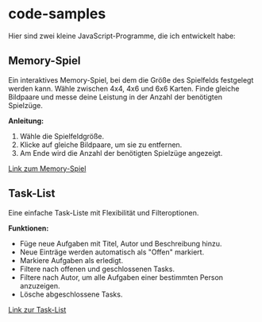 # code-samples
Hier sind zwei kleine JavaScript-Programme, die ich entwickelt habe:

## Memory-Spiel

Ein interaktives Memory-Spiel, bei dem die Größe des Spielfelds festgelegt werden kann. Wähle zwischen 4x4, 4x6 und 6x6 Karten. Finde gleiche Bildpaare und messe deine Leistung in der Anzahl der benötigten Spielzüge.

**Anleitung:**
1. Wähle die Spielfeldgröße.
2. Klicke auf gleiche Bildpaare, um sie zu entfernen.
3. Am Ende wird die Anzahl der benötigten Spielzüge angezeigt.

[Link zum Memory-Spiel](https://github.com/kloihoferL/code-samples/tree/main/Memory)



## Task-List

Eine einfache Task-Liste mit Flexibilität und Filteroptionen.

**Funktionen:**
- Füge neue Aufgaben mit Titel, Autor und Beschreibung hinzu.
- Neue Einträge werden automatisch als "Offen" markiert.
- Markiere Aufgaben als erledigt.
- Filtere nach offenen und geschlossenen Tasks.
- Filtere nach Autor, um alle Aufgaben einer bestimmten Person anzuzeigen.
- Lösche abgeschlossene Tasks.

[Link zur Task-List](https://github.com/lk21045/code-samples/tree/main/Task_List)
